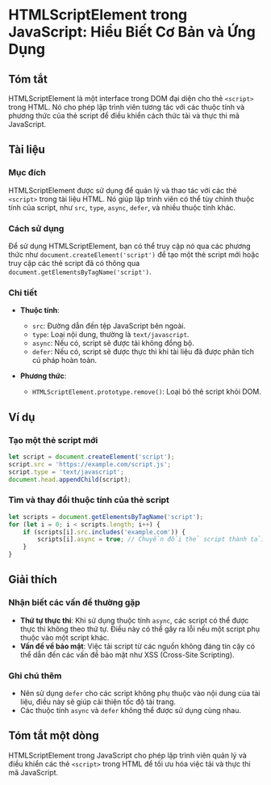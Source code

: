 <!--
Meta Description: # HTMLScriptElement trong JavaScript: Hiểu Biết Cơ Bản và Ứng Dụng ## Tóm tắt HTMLScriptElement là một interface trong DOM đại diện cho thẻ `<script>`...
Meta Keywords: script, các, thẻ, javascript, thuộc
-->

# HTMLScriptElement trong JavaScript: Hiểu Biết Cơ Bản và Ứng Dụng

## Tóm tắt
HTMLScriptElement là một interface trong DOM đại diện cho thẻ `<script>` trong HTML. Nó cho phép lập trình viên tương tác với các thuộc tính và phương thức của thẻ script để điều khiển cách thức tải và thực thi mã JavaScript.

## Tài liệu
### Mục đích
HTMLScriptElement được sử dụng để quản lý và thao tác với các thẻ `<script>` trong tài liệu HTML. Nó giúp lập trình viên có thể tùy chỉnh thuộc tính của script, như `src`, `type`, `async`, `defer`, và nhiều thuộc tính khác.

### Cách sử dụng
Để sử dụng HTMLScriptElement, bạn có thể truy cập nó qua các phương thức như `document.createElement('script')` để tạo một thẻ script mới hoặc truy cập các thẻ script đã có thông qua `document.getElementsByTagName('script')`.

### Chi tiết
- **Thuộc tính**:
  - `src`: Đường dẫn đến tệp JavaScript bên ngoài.
  - `type`: Loại nội dung, thường là `text/javascript`.
  - `async`: Nếu có, script sẽ được tải không đồng bộ.
  - `defer`: Nếu có, script sẽ được thực thi khi tài liệu đã được phân tích cú pháp hoàn toàn.

- **Phương thức**:
  - `HTMLScriptElement.prototype.remove()`: Loại bỏ thẻ script khỏi DOM.

## Ví dụ
### Tạo một thẻ script mới
```javascript
let script = document.createElement('script');
script.src = 'https://example.com/script.js';
script.type = 'text/javascript';
document.head.appendChild(script);
```

### Tìm và thay đổi thuộc tính của thẻ script
```javascript
let scripts = document.getElementsByTagName('script');
for (let i = 0; i < scripts.length; i++) {
    if (scripts[i].src.includes('example.com')) {
        scripts[i].async = true; // Chuyển đổi thẻ script thành tải không đồng bộ
    }
}
```

## Giải thích
### Nhận biết các vấn đề thường gặp
- **Thứ tự thực thi**: Khi sử dụng thuộc tính `async`, các script có thể được thực thi không theo thứ tự. Điều này có thể gây ra lỗi nếu một script phụ thuộc vào một script khác.
- **Vấn đề về bảo mật**: Việc tải script từ các nguồn không đáng tin cậy có thể dẫn đến các vấn đề bảo mật như XSS (Cross-Site Scripting).

### Ghi chú thêm
- Nên sử dụng `defer` cho các script không phụ thuộc vào nội dung của tài liệu, điều này sẽ giúp cải thiện tốc độ tải trang.
- Các thuộc tính `async` và `defer` không thể được sử dụng cùng nhau.

## Tóm tắt một dòng
HTMLScriptElement trong JavaScript cho phép lập trình viên quản lý và điều khiển các thẻ `<script>` trong HTML để tối ưu hóa việc tải và thực thi mã JavaScript.